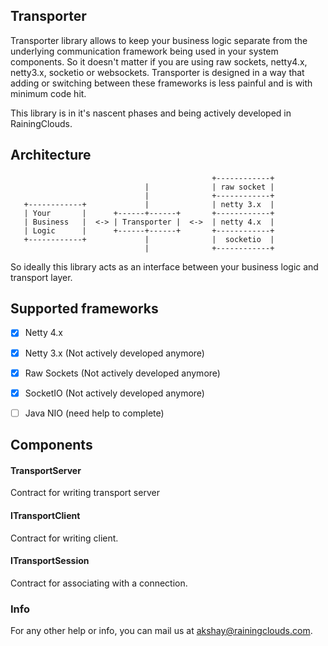 ## Transporter

Transporter library allows to keep your business logic separate from the underlying communication framework
being used in your system components. So it doesn't matter if you are using  raw sockets, netty4.x, netty3.x, socketio
or websockets. Transporter is designed in a way that adding or switching between these frameworks is less painful and
is with minimum code hit.

This library is in it's nascent phases and being actively developed in RainingClouds.


## Architecture

```
                                             +------------+
                              |              | raw socket |
                              |              +------------+
   +------------+             |              | netty 3.x  |
   | Your       |      +------+------+       +------------+
   | Business   |  <-> | Transporter |  <->  | netty 4.x  |
   | Logic      |      +------+------+       +------------+
   +------------+             |              |  socketio  |
                              |              +------------+

```

So ideally this library acts as an interface between your business logic and transport layer.


## Supported frameworks

- [x] Netty 4.x
- [x] Netty 3.x  (Not actively developed anymore)
- [x] Raw Sockets (Not actively developed anymore)
- [x] SocketIO (Not actively developed anymore)
- [ ] Java NIO (need help to complete)


## Components

#### TransportServer

Contract for writing transport server


#### ITransportClient

Contract for writing client.


#### ITransportSession

Contract for associating with a connection.

### Info

For any other help or info, you can mail us at akshay@rainingclouds.com.
